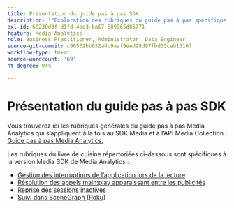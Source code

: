 ```yaml
---
title: Présentation du guide pas à pas SDK
description: '"Exploration des rubriques du guide pas à pas spécifique au SDK"'
exl-id: 68230d3f-d1fd-4be3-ba67-689965d85771
feature: Media Analytics
role: Business Practitioner, Administrator, Data Engineer
source-git-commit: c96532bb032a4c9aaf9eed28d97fbd33ceb1516f
workflow-type: tm+mt
source-wordcount: '69'
ht-degree: 94%

---
```


# Présentation du guide pas à pas SDK

Vous trouverez ici les rubriques générales du guide pas à pas Media Analytics qui s’appliquent à la fois au SDK Media et à l’API Media Collection : [Guide pas à pas Media Analytics.](/help/media-analytics-cookbook/media-analytics-cookbook.md)

Les rubriques du livre de cuisine répertoriées ci-dessous sont spécifiques à la version Media SDK de Media Analytics :

* [Gestion des interruptions de l’application lors de la lecture](/help/sdk-implement/cookbook/app-interrupts.md)
* [Résolution des appels main:play apparaissant entre les publicités ](/help/sdk-implement/cookbook/fix-ad-play-ad.md)
* [Reprise des sessions inactives](/help/sdk-implement/cookbook/resuming-inactive.md)
* [Suivi dans SceneGraph (Roku)](/help/sdk-implement/cookbook/sdk-track-scenegraph.md)
